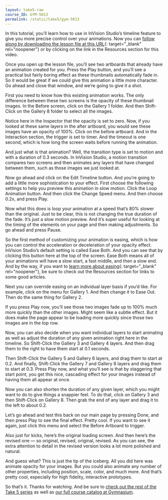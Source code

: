 ```yaml
---
layout: take5-raw
course_ID: GYM-5013
permalink: /static/take5/gym-5013
---
```


In this tutorial, you’ll learn how to use in InVision Studio’s timeline feature to give you more precise control over your animations. Now you can [follow along by downloading the lesson file at this URL][1]{: target="_blank" rel="noopener"} or by clicking on the link in the Resources section for this video.

Once you open up the lesson file, you’ll see two artboards that already have an animation created for you. Press the Play button, and you’ll see a practical but fairly boring effect as these thumbnails automatically fade in. So it would be great if we could give this animation a little more character. Go ahead and close that window, and we’re going to give it a shot.

First you need to know how this existing animation works. The only difference between these two screens is the opacity of these thumbnail images. In the Before screen, click on the Gallery 1 folder. And then Shift-Click on the Gallery 8 folder to select all the images.

Notice here in the Inspector that the opacity is set to zero. Now, if you looked at these same layers in the after artboard, you would see these images have an opacity of 100%. Click on the before artboard. And in the Interaction section, the trigger is set to timer. And the timeout is one second, which is how long the screen waits before running the animation.

And just what is that animation? Well, the transition type is set to motion and with a duration of 0.3 seconds. In InVision Studio, a motion transition compares two screens and then animates any layers that have changed between them, such as those images we just looked at.

Now go ahead and click on the Edit Timeline button. And you’re going to add a little more sophistication to your effect. First choose the following settings to help you preview this animation in slow motion. Click the Loop Animation button. And then click the Change Speed menu. And then choose 0.2x, and press Play.

Now what this does is loop your animation at a speed that’s 80% slower than the original. Just to be clear, this is not changing the true duration of the fade. It’s just a slow motion preview. And it’s super useful for looking at the timing of the elements on your page and then making adjustments. So go ahead and press Pause.

So the first method of customizing your animation is easing, which is how you can control the acceleration or deceleration of your opacity effect. InVision Studio’s default setting is called Ease Both. And you can see that by clicking this button here at the top of the screen. Ease Both means all of your animations will have a slow start, a fast middle, and then a slow end. And by the way, if you want to [learn more about easing][2]{: target="_blank" rel="noopener"}, be sure to check out the Resources section for links to some good articles.

Next you can override easing on an individual layer basis if you’d like. For example, click on the menu for Gallery 1. And then change it to Ease Out. Then do the same thing for Gallery 2.

If you press Play now, you’ll see those two images fade up to 100% much more quickly than the other images. Might seem like a subtle effect. But it does make the page appear to be loading more quickly since those two images are in the top row.

Now, you can also decide when you want individual layers to start animating as well as adjust the duration of any given animation right here in the timeline. So Shift-Click the Gallery 3 and Gallery 4 layers. And then drag them to the right to have them start at 0.1 seconds.

Then Shift-Click the Gallery 5 and Gallery 6 layers, and drag them to start at 0.2. And finally, Shift-Click the Gallery 7 and Gallery 8 layers and drag them to start at 0.3. Press Play now, and what you’ll see is that by staggering that start point, you get this nice, cascading effect for your images instead of having them all appear at once.

Now you can also shorten the duration of any given layer, which you might want to do to give things a snappier feel. To do that, click on Gallery 3 and then Shift-Click on Gallery 8. Then grab the end of any layer and drag it to the left to about 0.2.

Let’s go ahead and test this back on our main page by pressing Done, and then press Play to see the final effect. Pretty cool. If you want to see it again, just click this menu and select the Before Artboard to trigger.

Also just for kicks, here’s the original loading screen. And then here’s the revised one — so original, revised, original, revised. As you can see, the extra attention to detail in the revised version looks a lot more polished and natural.

And guess what? This is just the tip of the iceberg. All you did here was animate opacity for your images. But you could also animate any number of other properties, including position, scale, color, and much more. And that’s pretty cool, especially for high fidelity, interactive prototypes.

So that’s it. Thanks for watching. And be sure to [check out the rest of the Take 5 series][3] as well as [our full course catalog at Gymnasium][4].

[1]: https://gymnasium.github.io/take5/gym-5013.zip
[2]: https://developers.google.com/web/fundamentals/design-and-ux/animations/the-basics-of-easing
[3]: https://thegymnasium.com/take5
[4]: https://thegymnasium.com/courses
